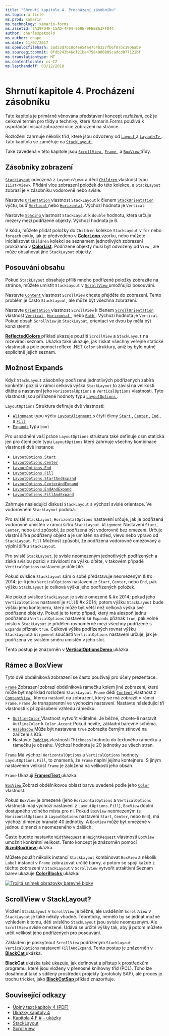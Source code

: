 ```yaml
---
title: "Shrnutí kapitole 4. Procházení zásobníku"
ms.topic: article
ms.prod: xamarin
ms.technology: xamarin-forms
ms.assetid: 7A39FD4F-15AD-4F94-960E-9FEEB63FFD44
author: charlespetzold
ms.author: chape
ms.date: 11/07/2017
ms.openlocfilehash: 5ad53d7bc8c4ee54a47c4b327fb6f07bc1906ab9
ms.sourcegitcommit: 0fdb243b46cf21be47584900805cadcd077121bf
ms.translationtype: MT
ms.contentlocale: cs-CZ
ms.lasthandoff: 03/12/2018
---
```

# <a name="summary-of-chapter-4-scrolling-the-stack"></a>Shrnutí kapitole 4. Procházení zásobníku

Tato kapitola je primárně věnována představení koncept *rozložení*, což je celkové termín pro třídy a techniky, které Xamarin.Forms používá k uspořádání visual zobrazení více zobrazení na stránce.

Rozložení zahrnuje několik tříd, které jsou odvozeny od [ `Layout` ](https://developer.xamarin.com/api/type/Xamarin.Forms.Layout/) a [ `Layout<T>` ](https://developer.xamarin.com/api/type/Xamarin.Forms.Layout%3CT%3E/). Tato kapitola se zaměřuje na [ `StackLayout` ](https://developer.xamarin.com/api/type/Xamarin.Forms.StackLayout/).

Také zavedená v této kapitole jsou [ `ScrollView` ](https://developer.xamarin.com/api/type/Xamarin.Forms.ScrollView/), [ `Frame` ](https://developer.xamarin.com/api/type/Xamarin.Forms.Frame/), a [ `BoxView` ](https://developer.xamarin.com/api/type/Xamarin.Forms.BoxView/) třídy.

## <a name="stacks-of-views"></a>Zásobníky zobrazení

[`StackLayout`](https://developer.xamarin.com/api/type/Xamarin.Forms.StackLayout/) odvozená z `Layout<View>` a dědí [ `Children` ](https://developer.xamarin.com/api/type/Xamarin.Forms.Layout%3CT%3E/) vlastnost typu `IList<View>`. Přidání více zobrazení položek do této kolekce, a `StackLayout` zobrazí je v zásobníku vodorovně nebo svisle.

Nastavte [ `Orientation` ](https://developer.xamarin.com/api/property/Xamarin.Forms.StackLayout.Orientation/) vlastnost `StackLayout` k členem [ `StackOrientation` ](https://developer.xamarin.com/api/type/Xamarin.Forms.StackOrientation/) výčtu, buď [ `Vertical` ](https://developer.xamarin.com/api/field/Xamarin.Forms.StackOrientation.Vertical/) nebo [ `Horizontal`](https://developer.xamarin.com/api/field/Xamarin.Forms.StackOrientation.Horizontal/). Výchozí hodnota je `Vertical`.

Nastavte [ `Spacing` ](https://developer.xamarin.com/api/property/Xamarin.Forms.StackLayout.Spacing/) vlastnost `StackLayout` k `double` hodnotu, která určuje mezery mezi podřízené objekty. Výchozí hodnota je 6.

V kódu, můžete přidat položky do `Children` kolekce `StackLayout` v `for` nebo `foreach` cykly, jak je předvedeno v [ **ColorLoop** ](https://github.com/xamarin/xamarin-forms-book-samples/tree/master/Chapter04/ColorLoop) vzorku, nebo můžete inicializovat `Children` kolekci se seznamem jednotlivých zobrazení prokázaná v [ **ColorList**](https://github.com/xamarin/xamarin-forms-book-samples/tree/master/Chapter04/ColorList). Podřízené objekty musí být odvozeny od `View` , ale může obsahovat jiné `StackLayout` objekty.

## <a name="scrolling-content"></a>Posouvání obsahu

Pokud `StackLayout` obsahuje příliš mnoho podřízené položky zobrazíte na stránce, můžete umístit `StackLayout` v [ `ScrollView` ](https://developer.xamarin.com/api/type/Xamarin.Forms.ScrollView/) umožňující posouvání.

Nastavte [ `Content` ](https://developer.xamarin.com/api/property/Xamarin.Forms.ScrollView.Content/) vlastnost `ScrollView` chcete přejděte do zobrazení. Tento problém je často `StackLayout`, ale může být všechna zobrazení.

Nastavte [ `Orientation` ](https://developer.xamarin.com/api/property/Xamarin.Forms.ScrollView.Orientation/) vlastnost `ScrollView` k členem [ `ScrollOrientation` ](https://developer.xamarin.com/api/type/Xamarin.Forms.ScrollOrientation/) vlastnost [ `Vertical` ](https://developer.xamarin.com/api/field/Xamarin.Forms.ScrollOrientation.Vertical/), [ `Horizontal` ](https://developer.xamarin.com/api/field/Xamarin.Forms.ScrollOrientation.Horizontal/), nebo [ `Both` ](https://developer.xamarin.com/api/field/Xamarin.Forms.ScrollOrientation.Both/). Výchozí hodnota je `Vertical`. Pokud obsah `ScrollView` je `StackLayout`, orientaci ve dvou by měla být konzistentní.

[ **ReflectedColors** ](https://github.com/xamarin/xamarin-forms-book-samples/tree/master/Chapter04/ReflectedColors) příklad ukazuje použití `ScrollView` a `StackLayout` na rozevírací seznam. Ukázka také ukazuje, jak získat všechny veřejné statické vlastnosti a pole pomocí reflexe .NET `Color` struktury, aniž by bylo nutné explicitně jejich seznam.

## <a name="the-expands-option"></a>Možnost Expands

Když `StackLayout` zásobníky podřízené jednotlivých podřízených zabírá konkrétní pozici v rámci celková výška `StackLayout` to závisí na velikosti dítěte a nastavení jeho `HorizontalOptions` a `VerticalOptions` vlastnosti. Tyto vlastnosti jsou přiřazené hodnoty typu [ `LayoutOptions` ](http://developer.xamstage.com/api/type/Xamarin.Forms.LayoutOptions/).

`LayoutOptions` Struktura definuje dvě vlastnosti:

- [`Alignment`](https://developer.xamarin.com/api/property/Xamarin.Forms.LayoutOptions.Alignment/) typu výčtu [ `LayoutAlignment` ](https://developer.xamarin.com/api/type/Xamarin.Forms.LayoutAlignment/) s čtyři členy [ `Start` ](https://developer.xamarin.com/api/field/Xamarin.Forms.LayoutAlignment.Start/), [ `Center` ](https://developer.xamarin.com/api/field/Xamarin.Forms.LayoutAlignment.Center/), [ `End` ](https://developer.xamarin.com/api/field/Xamarin.Forms.LayoutAlignment.End/), a [`Fill`](https://developer.xamarin.com/api/field/Xamarin.Forms.LayoutAlignment.Fill/)
- [`Expands`](https://developer.xamarin.com/api/property/Xamarin.Forms.LayoutOptions.Expands/) typu `bool`

Pro usnadnění vaší práce `LayoutOptions` struktura také definuje osm statická jen pro čtení pole typu `LayoutOptions` který zahrnuje všechny kombinace vlastnosti dvě instance:

- [`LayoutOptions.Start`](https://developer.xamarin.com/api/field/Xamarin.Forms.LayoutOptions.Start/)
- [`LayoutOptions.Center`](https://developer.xamarin.com/api/field/Xamarin.Forms.LayoutOptions.Center/)
- [`LayoutOptions.End`](https://developer.xamarin.com/api/field/Xamarin.Forms.LayoutOptions.End/)
- [`LayoutOptions.Fill`](https://developer.xamarin.com/api/field/Xamarin.Forms.LayoutOptions.Fill/)
- [`LayoutOptions.StartAndExpand`](https://developer.xamarin.com/api/field/Xamarin.Forms.LayoutOptions.StartAndExpand/)
- [`LayoutOptions.CenterAndExpand`](https://developer.xamarin.com/api/field/Xamarin.Forms.LayoutOptions.CenterAndExpand/)
- [`LayoutOptions.EndAndExpand`](https://developer.xamarin.com/api/field/Xamarin.Forms.LayoutOptions.EndAndExpand/)
- [`LayoutOptions.FillAndExpand`](https://developer.xamarin.com/api/field/Xamarin.Forms.LayoutOptions.FillAndExpand/)

Zahrnuje následující diskusi `StackLayout` s výchozí svislé orientace. Ve vodorovném `StackLayout` podobá.

Pro svislé `StackLayout`, `HorizontalOptions` nastavení určuje, jak je podřízená vodorovně umístěn v rámci šířku `StackLayout`. `Alignment` Nastavení `Start`, `Center`, nebo `End` způsobí, že podřízená být vodorovně bez omezení. Určuje vlastní šířka podřízený objekt a je umístěn na střed, vlevo nebo vpravo od `StackLayout`. `Fill` Možnost způsobí, že podřízená vodorovně omezovaný a výplní šířku `StackLayout`.

Pro svislé `StackLayout`, je svisle neomezeným jednotlivých podřízených a získá svislou pozici v závislosti na výšku dítěte, v takovém případě `VerticalOptions` nastavení je důležité.

Pokud svislice `StackLayout` sám o sobě představuje neomezeným & #x 2014; je-li jeho `VerticalOptions` nastavení je `Start`, `Center`, nebo `End`, pak výšku `StackLayout` je celková výška jeho podřízených položek.

Ale pokud svislice `StackLayout` je svisle omezené & #x 2014; pokud jeho `VerticalOptions` nastavení je `Fill`& #x 2014; potom výšku `StackLayout` bude výšku jeho kontejneru, který může být větší než celková výška své podřízené objekty. Pokud je to tento případ, který má alespoň jednu podřízenou `VerticalOptions` nastavení se `Expands` příznak `true`, pak volné místo v `StackLayout` je přidělen rovnoměrně mezi všechny podřízené s `Expands` příznak `true`. Celková výška podřízených rovnat výšku `StackLayout`a `Alignment` součástí `VerticalOptions` nastavení určuje, jak je podřízená ve svislém směru umístěn v jeho slot.

Tento postup je znázorněn v [ **VerticalOptionsDemo** ](https://github.com/xamarin/xamarin-forms-book-samples/tree/master/Chapter04/VerticalOptionsDemo) ukázka.

## <a name="frame-and-boxview"></a>Rámec a BoxView

Tyto dvě obdélníková zobrazení se často používají pro účely prezentace.

[ `Frame` ](https://developer.xamarin.com/api/type/Xamarin.Forms.Frame/) Zobrazení zobrazí obdélníková rámečku kolem jiné zobrazení, které může být například rozložení `StackLayout`. `Frame` dědí [ `Content` ](https://developer.xamarin.com/api/property/Xamarin.Forms.ContentView.Content/) vlastnost z [ `ContentView` ](https://developer.xamarin.com/api/type/Xamarin.Forms.ContentView/) , kterou nastavit na zobrazení, který se má zobrazit v rámci `Frame`. `Frame` Je transparentní ve výchozím nastavení. Nastavte následující tři vlastnosti k přizpůsobení vzhledu rámečku:

- [ `OutlineColor` ](https://developer.xamarin.com/api/property/Xamarin.Forms.Frame.OutlineColor/) Vlastnost vytvořit viditelné. Je běžné, chcete-li nastavit `OutlineColor` k `Color.Accent` Pokud nevíte, základní barevné schéma.
- [ `HasShadow` ](https://developer.xamarin.com/api/property/Xamarin.Forms.Frame.HasShadow/) Může být nastavena `true` zobrazíte černým stínové na zařízení s iOS.
- Nastavte [ `Padding` ](https://developer.xamarin.com/api/property/Xamarin.Forms.Layout.Padding/) vlastnosti `Thickness` hodnotu do textového rámečku a rámečku je obsahu. Výchozí hodnota je 20 jednotky ze všech stran.

`Frame` Má výchozí `HorizontalOptions` a `VerticalOptions` hodnoty `LayoutOptions.Fill`, to znamená, že `Frame` naplní jejímu kontejneru. S jiným nastavením velikost `Frame` je založena na velikosti jeho obsah.

`Frame` Ukazují [ **FramedText** ](https://github.com/xamarin/xamarin-forms-book-samples/tree/master/Chapter04/FramedText) ukázka.

[ `BoxView` ](https://developer.xamarin.com/api/type/Xamarin.Forms.BoxView/) Zobrazí obdélníkovou oblast barvu uvedené podle jeho [ `Color` ](https://developer.xamarin.com/api/property/Xamarin.Forms.BoxView.Color/) vlastnost.

Pokud `BoxView` je omezené (jeho `HorizontalOptions` a `VerticalOptions` vlastnosti mají výchozí nastavení z `LayoutOptions.Fill`), `BoxView` doplní dostupného volného místa pro ni. Pokud `BoxView` neomezeným (s `HorizontalOptions` a `LayoutOptions` nastavení `Start`, `Center`, nebo `End`), má výchozí dimenze hranaté 40 jednotky. A `BoxView` může být omezené v jednou dimenzí a neomezeného v dalších.

Často budete nastavíte [ `WidthRequest` ](https://developer.xamarin.com/api/property/Xamarin.Forms.VisualElement.WidthRequest/) a [ `HeightRequest` ](https://developer.xamarin.com/api/property/Xamarin.Forms.VisualElement.HeightRequest/) vlastnosti `BoxView` umožnit konkrétní velikost. Tento koncept je znázorněn pomocí [ **SizedBoxView** ](https://github.com/xamarin/xamarin-forms-book-samples/tree/master/Chapter04/SizedBoxView) ukázka.

Můžete použít několik instancí `StackLayout` kombinovat `BoxView` a několik `Label` instancí v `Frame` zobrazovat určité barvy, a potom se spojí každé z těchto zobrazení v `StackLayout` v `ScrollView` vytvořit atraktivní Seznam barev ukazuje [ **ColorBlocks** ](https://github.com/xamarin/xamarin-forms-book-samples/tree/master/Chapter04/ColorBlocks) ukázka:

[![Trojitá snímek obrazovky barevné bloky](images/ch04fg11-small.png "seznamu barvy")](images/ch04fg11-large.png#lightbox "seznamu barvy")

## <a name="a-scrollview-in-a-stacklayout"></a>ScrollView v StackLayout?

Vložení `StackLayout` v `ScrollView` je běžné, ale uváděním `ScrollView` v `StackLayout` je také někdy vhodné. Teoreticky, nemělo by se jednat možné vzhledem k tomu, děti svislého `StackLayout` jsou svisle neomezeným. Ale `ScrollView` svisle omezené. Udává se určité výšky tak, aby ji potom můžete určit velikost jeho podřízených pro posouvání.

Základem je poskytnout `ScrollView` podřízeným `StackLayout` `VerticalOptions` nastavení `FillAndExpand`. Tento postup je znázorněn v [ **BlackCat** ](https://github.com/xamarin/xamarin-forms-book-samples/tree/master/Chapter04/BlackCat) ukázka.

**BlackCat** ukázka také ukazuje, jak definovat a přístup k prostředkům programu, které jsou vloženy v přenosné knihovny tříd (PCL). Toho lze dosáhnout také s sdílený prostředek projekty (protokoly SAP), ale proces je trochu trickier, jako [ **BlackCatSap** ](https://github.com/xamarin/xamarin-forms-book-samples/tree/master/Chapter04/BlackCatSap) příklad znázorňuje.



## <a name="related-links"></a>Související odkazy

- [Úplný text kapitoly 4 (PDF)](https://download.xamarin.com/developer/xamarin-forms-book/XamarinFormsBook-Ch04-Apr2016.pdf)
- [Ukázky kapitoly 4](https://github.com/xamarin/xamarin-forms-book-samples/tree/master/Chapter04)
- [Kapitola 4 F # – ukázky](https://github.com/xamarin/xamarin-forms-book-samples/tree/master/Chapter04/FS)
- [StackLayout](~/xamarin-forms/user-interface/layouts/stack-layout.md)
- [ScrollView](~/xamarin-forms/user-interface/layouts/scroll-view.md)
